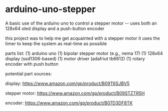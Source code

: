 # arduino-uno-stepper
A basic use of the arduino uno to control a stepper motor -- uses both an 128x64 oled display and a push-button encoder

this project was to help me get acquainted with a stepper motor
it uses the timer to keep the system as real-time as possible

parts list:
(1) arduino uno
(1) bipolar stepper motor (e.g., nema 17)
(1) 128x64 display (ssd1306-based)
(1) motor driver (adafriut tb6612)
(1) rotary encoder with push button

potential part sources:

display:
  https://www.amazon.com/gp/product/B09T6SJBV5
  
stepper motor:
  https://www.amazon.com/gp/product/B09STZTR5H

encoder:
  https://www.amazon.com/gp/product/B07D3DF8TK
